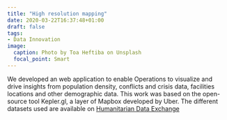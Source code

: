 ```yaml
---
title: "High resolution mapping"
date: 2020-03-22T16:37:48+01:00
draft: false
tags:
- Data Innovation
image:
  caption: Photo by Toa Heftiba on Unsplash
  focal_point: Smart
---
```

We developed an web application to enable Operations to visualize and drive insights from population density, conflicts and crisis data, facilities locations and other demographic data.
This work was based on the open-source tool Kepler.gl, a layer of Mapbox developed by Uber.
The different datasets used are available on [Humanitarian Data Exchange](https://data.humdata.org/)
